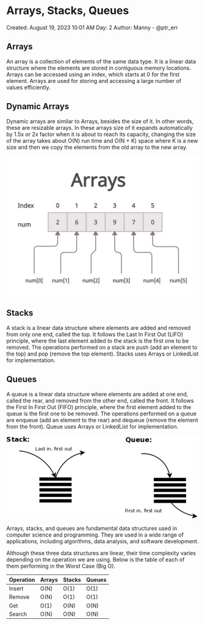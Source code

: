 # Arrays, Stacks, Queues

Created: August 19, 2023 10:01 AM
Day: 2
Author: Manny - @ptr_err

## Arrays

An array is a collection of elements of the same data type. It is a linear data structure where the elements are stored in contiguous memory locations. Arrays can be accessed using an index, which starts at 0 for the first element. Arrays are used for storing and accessing a large number of values efficiently.

## Dynamic Arrays

Dynamic arrays are similar to Arrays, besides the size of it. In other words, these are resizable arrays. In these arrays size of it expands automatically by 1.5x or 2x factor when it is about to reach its capacity, changing the size of the array takes about O(N) run time and O(N + K) space where K is a new size and then we copy the elements from the old array to the new array. 

![Arrays](https://github.com/manmeetsingh7781/100DaysOfCode/blob/main/Day%202%20-%20Images/arrays.png)

## Stacks

A stack is a linear data structure where elements are added and removed from only one end, called the top. It follows the Last In First Out (LIFO) principle, where the last element added to the stack is the first one to be removed. The operations performed on a stack are push (add an element to the top) and pop (remove the top element). Stacks uses Arrays or LinkedList for implementation.

## Queues

A queue is a linear data structure where elements are added at one end, called the rear, and removed from the other end, called the front. It follows the First In First Out (FIFO) principle, where the first element added to the queue is the first one to be removed. The operations performed on a queue are enqueue (add an element to the rear) and dequeue (remove the element from the front). Queue uses Arrays or LinkedList for implementation.

![Stacks and Queues](https://github.com/manmeetsingh7781/100DaysOfCode/blob/main/Day%202%20-%20Images/stacks_queues.png)

Arrays, stacks, and queues are fundamental data structures used in computer science and programming. They are used in a wide range of applications, including algorithms, data analysis, and software development.

Although these three data structures are linear, their time complexity varies depending on the operation we are using. Below is the table of each of them performing in the Worst Case (Big O).

| Operation | Arrays | Stacks | Queues |
| --- | --- | --- | --- |
| Insert | O(N) | O(1) | O(1) |
| Remove | O(N) | O(1) | O(1)  |
| Get | O(1) | O(N) | O(N) |
| Search | O(N) | O(N) | O(N) |
